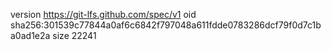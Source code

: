 version https://git-lfs.github.com/spec/v1
oid sha256:301539c77844a0af6c6842f797048a611fdde0783286dcf79f0d7c1ba0ad1e2a
size 22241
